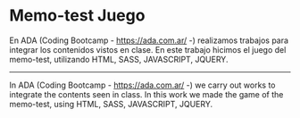 # Memo-test Juego

En ADA (Coding Bootcamp - https://ada.com.ar/ -) realizamos trabajos para integrar los contenidos vistos en clase. En este trabajo hicimos el juego del memo-test, utilizando HTML, SASS, JAVASCRIPT, JQUERY. 

-----------------------------------------------------------------------------------------------------------------------

In ADA (Coding Bootcamp - https://ada.com.ar/ -) we carry out works to integrate the contents seen in class. In this work we made the game of the memo-test, using HTML, SASS, JAVASCRIPT, JQUERY.
